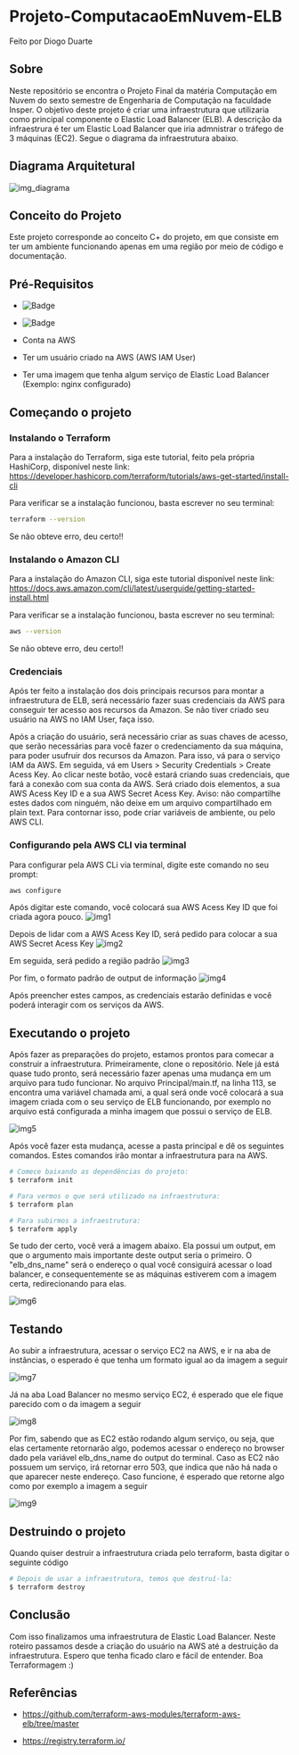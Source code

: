 # Projeto-ComputacaoEmNuvem-ELB
Feito por Diogo Duarte

## Sobre
Neste repositório se encontra o Projeto Final da matéria Computação em Nuvem do sexto semestre de Engenharia de Computação na faculdade Insper. O objetivo deste projeto é criar uma infraestrutura que utilizaria como principal componente o Elastic Load Balancer (ELB). A descrição da infraestrura é ter um Elastic Load Balancer que iria admnistrar o tráfego de 3 máquinas (EC2). Segue o diagrama da infraestrutura abaixo.

## Diagrama Arquitetural

![img_diagrama](imgs/diagrama_infraestrutura.png)

## Conceito do Projeto

Este projeto corresponde ao conceito C+ do projeto, em que consiste em ter um ambiente funcionando apenas em uma região por meio de código e documentação.

## Pré-Requisitos

- ![Badge](https://img.shields.io/badge/Terraform-v4.1.6-%237B42BC?style=flat&logo=terraform)

- ![Badge](https://img.shields.io/badge/AWS_CLI-v2.11.16-%23232F3E?style=flat&logo=amazonaws)

- Conta na AWS

- Ter um usuário criado na AWS (AWS IAM User)

- Ter uma imagem que tenha algum serviço de Elastic Load Balancer (Exemplo: nginx configurado)

## Começando o projeto 

### Instalando o Terraform

Para a instalação do Terraform, siga este tutorial, feito pela própria HashiCorp, disponível neste link: https://developer.hashicorp.com/terraform/tutorials/aws-get-started/install-cli

Para verificar se a instalação funcionou, basta escrever no seu terminal:
```bash
terraform --version
```
Se não obteve erro, deu certo!!

### Instalando o Amazon CLI

Para a instalação do Amazon CLI, siga este tutorial disponível neste link: https://docs.aws.amazon.com/cli/latest/userguide/getting-started-install.html

Para verificar se a instalação funcionou, basta escrever no seu terminal:
```bash
aws --version
```
Se não obteve erro, deu certo!!

### Credenciais

Após ter feito a instalação dos dois principais recursos para montar a infraestrutura de ELB, será necessário fazer suas credenciais da AWS para conseguir ter acesso aos recursos da Amazon. Se não tiver criado seu usuário na AWS no IAM User, faça isso. 

Após a criação do usuário, será necessário criar as suas chaves de acesso, que serão necessárias para você fazer o credenciamento da sua máquina, para poder usufruir dos recursos da Amazon. Para isso, vá para o serviço IAM da AWS. Em seguida, vá em Users > Security Credentials > Create Acess Key. Ao clicar neste botão, você estará criando suas credenciais, que fará a conexão com sua conta da AWS. Será criado dois elementos, a sua AWS Acess Key ID e a sua AWS Secret Acess Key. Aviso: não compartilhe estes dados com ninguém, não deixe em um arquivo compartilhado em plain text. Para contornar isso, pode criar variáveis de ambiente, ou pelo AWS CLI.

### Configurando pela AWS CLI via terminal

Para configurar pela AWS CLi via terminal, digite este comando no seu prompt:
```bash
aws configure
```
Após digitar este comando, você colocará sua AWS Acess Key ID que foi criada agora pouco. 
![img1](imgs/img1.png)

Depois de lidar com a AWS Acess Key ID, será pedido para colocar a sua AWS Secret Acess Key
![img2](imgs/img2.png)

Em seguida, será pedido a região padrão
![img3](imgs/img3.png)

Por fim, o formato padrão de output de informação
![img4](imgs/img4.png)

Após preencher estes campos, as credenciais estarão definidas e você poderá interagir com os serviços da AWS.

## Executando o projeto

Após fazer as preparações do projeto, estamos prontos para comecar a construir a infraestrutura. Primeiramente, clone o repositório. Nele já está quase tudo pronto, será necessário fazer apenas uma mudança em um arquivo para tudo funcionar. No arquivo Principal/main.tf, na linha 113, se encontra uma variável chamada ami, a qual será onde você colocará a sua imagem criada com o seu serviço de ELB funcionando, por exemplo no arquivo está configurada a minha imagem que possui o serviço de ELB. 

![img5](imgs/img_ami.png)

Após você fazer esta mudança, acesse a pasta principal e dê os seguintes comandos. Estes comandos irão montar a infraestrutura para na AWS.

```bash
# Comece baixando as dependências do projeto:
$ terraform init

# Para vermos o que será utilizado na infraestrutura:
$ terraform plan

# Para subirmos a infraestrutura:
$ terraform apply
```
Se tudo der certo, você verá a imagem abaixo. Ela possui um output, em que o argumento mais importante deste output seria o primeiro. O "elb_dns_name" será o endereço o qual você consiguirá acessar o load balancer, e consequentemente se as máquinas estiverem com a imagem certa, redirecionando para elas.

![img6](imgs/apply.png)

## Testando

Ao subir a infraestrutura, acessar o serviço EC2 na AWS, e ir na aba de instâncias, o esperado é que tenha um formato igual ao da imagem a seguir

![img7](imgs/instances.png)

Já na aba Load Balancer no mesmo serviço EC2, é esperado que ele fique parecido com o da imagem a seguir

![img8](imgs/elb.png)

Por fim, sabendo que as EC2 estão rodando algum serviço, ou seja, que elas certamente retornarão algo, podemos acessar o endereço no browser dado pela variável elb_dns_name do output do terminal. Caso as EC2 não possuem um serviço, irá retornar erro 503, que indica que não há nada o que aparecer neste endereço. Caso funcione, é esperado que retorne algo como por exemplo a imagem a seguir

![img9](imgs/teste.png)


## Destruindo o projeto

Quando quiser destruir a infraestrutura criada pelo terraform, basta digitar o seguinte código

```bash
# Depois de usar a infraestrutura, temos que destruí-la:
$ terraform destroy
```

## Conclusão 

Com isso finalizamos uma infraestrutura de Elastic Load Balancer. Neste roteiro passamos desde a criação do usuário na AWS até a destruição da infraestrutura. Espero que tenha ficado claro e fácil de entender. Boa Terraformagem :)

## Referências

- https://github.com/terraform-aws-modules/terraform-aws-elb/tree/master

- https://registry.terraform.io/

